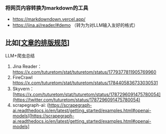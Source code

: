 ### 将网页内容转换为markdown的工具

* https://markdowndown.vercel.app/ 
* https://jina.ai/reader/#demo （转为为对LLM输入友好的格式）

比如[[文章的排版规范](https://open.leancloud.cn/copywriting-style-guide/)]
-----
LLM+爬虫总结
1. Jina Reader：https://x.com/tuturetom/stat/tuturetom/status/1779377811905769960
2. FireCrawl https://x.com/tuturetom/stat/tuturetom/status/1784405836733030531
3. Skyvern：[https://x.com/tuturetom/stat/tuturetom/status/1787296091475780054](https://twitter.com/tuturetom/status/1787296091475780054)
4. scrapegraph-ai: (https://scrapegraph-ai.readthedocs.io/en/latest/getting_started/examples.html#openai-models)[https://scrapegraph-ai.readthedocs.io/en/latest/getting_started/examples.html#openai-models]